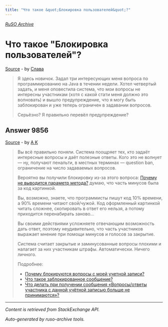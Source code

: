 ```yaml
---
title: "Что такое &quot;Блокировка пользователей&quot;?"
---
```

<p><i><a href="https://github.com/MSDN-WhiteKnight/ruso-archive/">RuSO Archive</a></i></p>
<h1>Что такое &quot;Блокировка пользователей&quot;?</h1>
<p><a href="https://ru.meta.stackoverflow.com/questions/9855/%d0%a7%d1%82%d0%be-%d1%82%d0%b0%d0%ba%d0%be%d0%b5-%d0%91%d0%bb%d0%be%d0%ba%d0%b8%d1%80%d0%be%d0%b2%d0%ba%d0%b0-%d0%bf%d0%be%d0%bb%d1%8c%d0%b7%d0%be%d0%b2%d0%b0%d1%82%d0%b5%d0%bb%d0%b5%d0%b9">Source</a> - by <a href="https://ru.meta.stackoverflow.com/users/340165/%d0%a1%d0%bb%d0%b0%d0%b2%d0%b0">Слава</a></p>
<blockquote>
<p>Я здесь новичок. Задал три интересующих меня вопроса по программированию на Java в течении недели. Хотел четвертый задать, и меня оповестила система, что мои вопросы не интересны участникам (хотя с какой стати меня должно это волновать) и вышло предупреждение, что я могу быть заблокирован и уже теперь ограничен в задавании вопросов. </p>

<p>Серьёзно? Я правильно перевёл предупреждение? </p>

</blockquote>
<h2>Answer 9856</h2>
<p><a href="https://ru.meta.stackoverflow.com/a/9856/">Source</a> - by <a href="https://ru.meta.stackoverflow.com/users/213987/a-k">A K</a></p>
<blockquote>
<p>Вы всё правильно поняли. Система поощряет тех, кто задаёт интересные вопросы и даёт полезные ответы. Кого это не волнует — ну, получают пенальти, в местных терминах — question ban, ограничение на число задаваемых вопросов.</p>

<p>Вероятно вы получили блокировку из-за этого вопроса: <a href="https://ru.stackoverflow.com/q/1004999/213987">Почему не выводится параметр метода?</a> думаю, что часть минусов была за код картинкой.</p>

<p>Вы, возможно, знаете, что программисты пишут код 10% времени, а 90% времени читают свой/чужой. Код оформленный картинкой читать сложнее, скопировать в ответ его нельзя, а потому приходится перенабирать заново... </p>

<p>Вы своими действиями усложняете отвечающим возможность дать ответ, поэтому неудивительно, что часть участников выражает мнение при помощи минусов и голосов за закрытие. </p>

<p>Система считает закрытые и заминусованные вопросы плохими и налагает за них участникам штрафы. Автоматически. Ничего личного.</p>

<p>Подробнее:</p>

<ul>
<li><a href="https://ru.stackoverflow.com/help/question-bans">Почему блокируются вопросы с моей учетной записи?</a></li>
<li><a href="https://ru.stackoverflow.com/help/locked-posts">Что такое заблокированное сообщение?</a></li>
<li><a href="https://ru.meta.stackoverflow.com/q/5149/213987">Что делать при получении сообщения &#171;Вопросы/ответы участника с данной учётной записью больше не принимаются&#187;?</a></li>
</ul>

</blockquote>
<hr/>
<p><i>Content is retrieved from StackExchange API. </i></p>
<p><i>Auto-generated by ruso-archive tools. </i></p>
